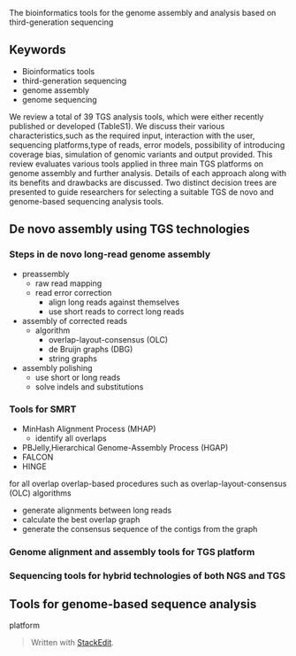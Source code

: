 The bioinformatics tools for the genome assembly and
analysis based on third-generation sequencing

## Keywords
- Bioinformatics tools
- third-generation sequencing
- genome assembly
- genome sequencing

We review a total of 39 TGS analysis tools, which were either recently published or developed (TableS1).
We discuss their various characteristics,such as the required input, interaction with the user, sequencing platforms,type of reads, error models, possibility of introducing coverage bias, simulation of genomic variants and output provided.
This review evaluates various tools applied in three main TGS platforms on genome assembly and further analysis.
Details of each approach along with its benefits and drawbacks are discussed. 
Two distinct decision trees are presented to guide researchers for selecting a suitable TGS de novo and genome-based sequencing analysis tools.
## De novo assembly using TGS technologies
### Steps in de novo long-read genome assembly
- preassembly
	- raw read mapping
	- read error correction
		- align long reads against themselves
		- use short reads to correct long reads 
- assembly of corrected reads
	- algorithm
		- overlap-layout-consensus (OLC)
		- de Bruijn graphs (DBG)
		- string graphs
- assembly polishing
	- use short or long reads
	- solve indels and substitutions

### Tools for SMRT
- MinHash Alignment Process (MHAP)
	- identify all overlaps 
- PBJelly,Hierarchical Genome-Assembly Process (HGAP)
- FALCON
- HINGE 

for all overlap
overlap-based procedures such as overlap-layout-consensus (OLC) algorithms
- generate alignments between long reads
- calculate the best overlap graph
- generate the consensus sequence of the contigs from the graph
### Genome alignment and assembly tools for TGS platform
### Sequencing tools for hybrid technologies of both NGS and TGS

## Tools for genome-based sequence analysis
platform
> Written with [StackEdit](https://stackedit.io/).
<!--stackedit_data:
eyJoaXN0b3J5IjpbMzU3MTM0NjM0LC0xNzI5NTE0NjgwLC0xMD
AyMDkxNjY0LDE2ODg2MTY3NzMsLTE1NTU1MTUzNiwxNTYyMDQ3
NTcsMTU2MjA0NzU3LDg4MTI1MDM3NCwtMzYwMzYzNjUyLC0xOT
gwMTQ0MTQ1LDk0NTkxNzg5OSwtMTc5MjE3MTk3NCw1NjU5MjYz
NjIsMTQyNTY3ODQ1MCw3NDM2MTU5MzQsMjEyMTU0MTEzNSwxMz
MwNTE0NTM5LDQ1MjAwMDY5OSwyMjQyMDU1MzcsNzMwOTk4MTE2
XX0=
-->
